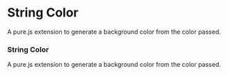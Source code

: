 # String Color
A pure.js extension to generate a background color from the color passed.

### String Color
A pure.js extension to generate a background color from the color passed.